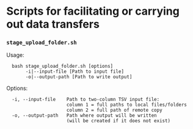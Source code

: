 # Scripts for facilitating or carrying out data transfers

### `stage_upload_folder.sh`

Usage:
```
  bash stage_upload_folder.sh [options]
       -i|--input-file [Path to input file]
       -o|--output-path [Path to write output]
```
Options:
```
  -i, --input-file    Path to two-column TSV input file:
                      column 1 = full paths to local files/folders
                      column 2 = full path of remote copy
  -o, --output-path   Path where output will be written
                      (will be created if it does not exist)
```
